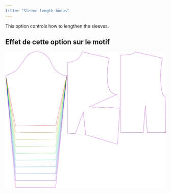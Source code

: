 ```yaml
---
title: "Sleeve length bonus"
---
```


This option controls how to lengthen the sleeves.

## Effet de cette option sur le motif

![This image shows the effect of this option by superimposing several variants that have a different value for this option](breanna_sleevelengthbonus_sample.svg "Effect of this option on the pattern")
